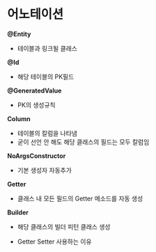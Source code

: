 # 어노테이션

**@Entity**
- 테이블과 링크될 클래스

**@Id**
- 해당 테이블의 PK필드

**@GeneratedValue**
- PK의 생성규칙

**Column**
- 테이블의 칼럼을 나타냄
- 굳이 선언 안 해도 해당 클래스의 필드는 모두 칼럼임

**NoArgsConstructor**
- 기본 생성자 자동추가

**Getter**
- 클래스 내 모든 필드의 Getter 메소드를 자동 생성

**Builder**
- 해당 클래스의 빌더 피턴 클래스 생성




- Getter Setter 사용하는 이유